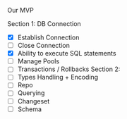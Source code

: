 
Our MVP

Section 1: DB Connection
- [x] Establish Connection
- [ ] Close Connection
- [x] Ability to execute SQL statements
- [ ] Manage Pools
- [ ] Transactions / Rollbacks
Section 2:
- [ ] Types Handling + Encoding
- [ ] Repo
- [ ] Querying
- [ ] Changeset
- [ ] Schema
